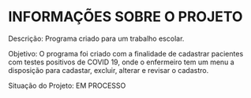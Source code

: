 # INFORMAÇÕES SOBRE O PROJETO

Descrição: Programa criado para um trabalho escolar.

Objetivo: O programa foi criado com a finalidade de cadastrar pacientes com testes positivos de COVID 19, onde o enfermeiro tem um menu a disposição para cadastar, excluir, alterar e revisar o cadastro.

Situação do Projeto: EM PROCESSO

